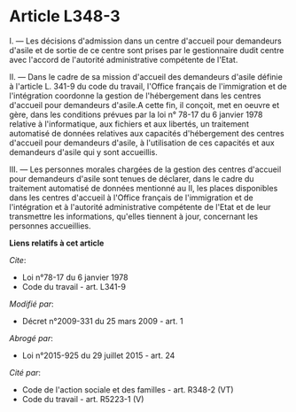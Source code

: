 # Article L348-3

I. ― Les décisions d'admission dans un centre d'accueil pour demandeurs d'asile et de sortie de ce centre sont prises par le
gestionnaire dudit centre avec l'accord de l'autorité administrative compétente de l'Etat. 

II. ― Dans le cadre de sa mission d'accueil des demandeurs d'asile définie à l'article L. 341-9 du code du travail, l'Office
français de l'immigration et de l'intégration coordonne la gestion de l'hébergement dans les centres d'accueil pour
demandeurs d'asile.A cette fin, il conçoit, met en oeuvre et gère, dans les conditions prévues par la loi n° 78-17 du 6
janvier 1978 relative à l'informatique, aux fichiers et aux libertés, un traitement automatisé de données relatives aux
capacités d'hébergement des centres d'accueil pour demandeurs d'asile, à l'utilisation de ces capacités et aux demandeurs
d'asile qui y sont accueillis. 

III. ― Les personnes morales chargées de la gestion des centres d'accueil pour demandeurs d'asile sont tenues de déclarer,
dans le cadre du traitement automatisé de données mentionné au II, les places disponibles dans les centres d'accueil à
l'Office français de l'immigration et de l'intégration et à l'autorité administrative compétente de l'Etat et de leur
transmettre les informations, qu'elles tiennent à jour, concernant les personnes accueillies.

**Liens relatifs à cet article**

_Cite_:

  - Loi n°78-17 du 6 janvier 1978
  - Code du travail - art. L341-9

_Modifié par_:

  - Décret n°2009-331 du 25 mars 2009 - art. 1

_Abrogé par_:

  - Loi n°2015-925 du 29 juillet 2015 - art. 24

_Cité par_:

  - Code de l'action sociale et des familles - art. R348-2 (VT)
  - Code du travail - art. R5223-1 (V)
